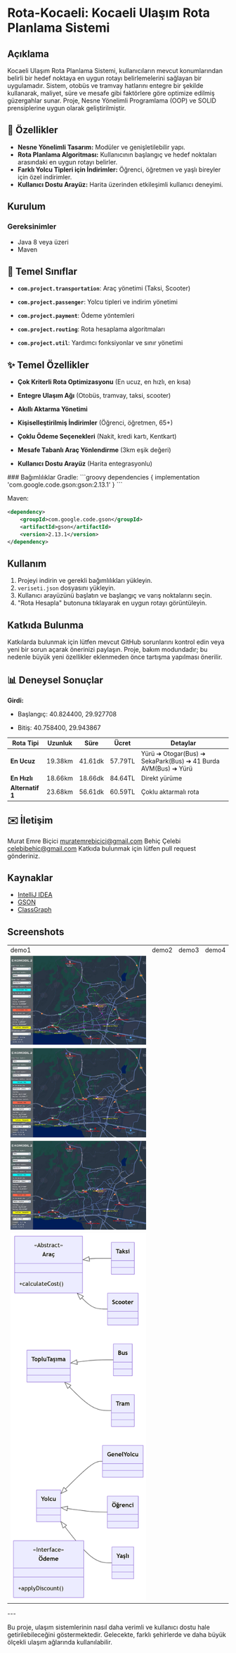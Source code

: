 # Rota-Kocaeli: Kocaeli Ulaşım Rota Planlama Sistemi

## Açıklama
Kocaeli Ulaşım Rota Planlama Sistemi, kullanıcıların mevcut konumlarından belirli bir hedef noktaya en uygun rotayı belirlemelerini sağlayan bir uygulamadır. Sistem, otobüs ve tramvay hatlarını entegre bir şekilde kullanarak, maliyet, süre ve mesafe gibi faktörlere göre optimize edilmiş güzergahlar sunar. Proje, Nesne Yönelimli Programlama (OOP) ve SOLID prensiplerine uygun olarak geliştirilmiştir.

## 📌 Özellikler
- **Nesne Yönelimli Tasarım:** Modüler ve genişletilebilir yapı.
- **Rota Planlama Algoritması:** Kullanıcının başlangıç ve hedef noktaları arasındaki en uygun rotayı belirler.
- **Farklı Yolcu Tipleri için İndirimler:** Öğrenci, öğretmen ve yaşlı bireyler için özel indirimler.
- **Kullanıcı Dostu Arayüz:** Harita üzerinden etkileşimli kullanıcı deneyimi.

## Kurulum
### Gereksinimler
- Java 8 veya üzeri
- Maven
<h2>🌟 Temel Sınıflar</h2>
<ul><li><p class="ds-markdown-paragraph"><strong><code>com.project.transportation</code></strong>: Araç yönetimi (Taksi, Scooter)</p></li><li><p class="ds-markdown-paragraph"><strong><code>com.project.passenger</code></strong>: Yolcu tipleri ve indirim yönetimi</p></li><li><p class="ds-markdown-paragraph"><strong><code>com.project.payment</code></strong>: Ödeme yöntemleri</p></li><li><p class="ds-markdown-paragraph"><strong><code>com.project.routing</code></strong>: Rota hesaplama algoritmaları</p></li><li><p class="ds-markdown-paragraph"><strong><code>com.project.util</code></strong>: Yardımcı fonksiyonlar ve sınır yönetimi</p></li></ul>

<h2>✨ Temel Özellikler</h2>
<ul><li><p class="ds-markdown-paragraph"><strong>Çok Kriterli Rota Optimizasyonu</strong> (En ucuz, en hızlı, en kısa)</p></li><li><p class="ds-markdown-paragraph"><strong>Entegre Ulaşım Ağı</strong> (Otobüs, tramvay, taksi, scooter)</p></li><li><p class="ds-markdown-paragraph"><strong>Akıllı Aktarma Yönetimi</strong></p></li><li><p class="ds-markdown-paragraph"><strong>Kişiselleştirilmiş İndirimler</strong> (Öğrenci, öğretmen, 65+)</p></li><li><p class="ds-markdown-paragraph"><strong>Çoklu Ödeme Seçenekleri</strong> (Nakit, kredi kartı, Kentkart)</p></li><li><p class="ds-markdown-paragraph"><strong>Mesafe Tabanlı Araç Yönlendirme</strong> (3km eşik değeri)</p></li><li><p class="ds-markdown-paragraph"><strong>Kullanıcı Dostu Arayüz</strong> (Harita entegrasyonlu)</p></li></ul>
### Bağımlılıklar
Gradle:
```groovy
dependencies {
    implementation 'com.google.code.gson:gson:2.13.1'
}
```

Maven:
```xml
<dependency>
    <groupId>com.google.code.gson</groupId>
    <artifactId>gson</artifactId>
    <version>2.13.1</version>
</dependency>
```

## Kullanım
1. Projeyi indirin ve gerekli bağımlılıkları yükleyin.
2. `veriseti.json` dosyasını yükleyin.
3. Kullanıcı arayüzünü başlatın ve başlangıç ve varış noktalarını seçin.
4. "Rota Hesapla" butonuna tıklayarak en uygun rotayı görüntüleyin.

## Katkıda Bulunma
Katkılarda bulunmak için lütfen mevcut GitHub sorunlarını kontrol edin veya yeni bir sorun açarak önerinizi paylaşın. Proje, bakım modundadır; bu nedenle büyük yeni özellikler eklenmeden önce tartışma yapılması önerilir.

## <h2>📊 Deneysel Sonuçlar</h2>
<p class="ds-markdown-paragraph"><strong>Girdi:</strong></p>
<ul><li><p class="ds-markdown-paragraph">Başlangıç: 40.824400, 29.927708</p></li><li><p class="ds-markdown-paragraph">Bitiş: 40.758400, 29.943867</p></li></ul>
<div class="markdown-table-wrapper"><table><thead><tr><th>Rota Tipi</th><th>Uzunluk</th><th>Süre</th><th>Ücret</th><th>Detaylar</th></tr></thead><tbody><tr><td><strong>En Ucuz</strong></td><td>19.38km</td><td>41.61dk</td><td>57.79TL</td><td>Yürü ➔ Otogar(Bus) ➔ SekaPark(Bus) ➔ 41 Burda AVM(Bus) ➔ Yürü</td></tr><tr><td><strong>En Hızlı</strong></td><td>18.66km</td><td>18.66dk</td><td>84.64TL</td><td>Direkt yürüme</td></tr><tr><td><strong>Alternatif 1</strong></td><td>23.68km</td><td>56.61dk</td><td>60.59TL</td><td>Çoklu aktarmalı rota</td></tr></tbody></table></div>

## ✉️ İletişim
Murat Emre Biçici	muratemrebicici@gmail.com
Behiç Çelebi		celebibehic@gmail.com
Katkıda bulunmak için lütfen pull request gönderiniz.
## Kaynaklar
- [IntelliJ IDEA](https://www.jetbrains.com/idea/)
- [GSON](https://github.com/google/gson)
- [ClassGraph](https://github.com/classgraph/classgraph)


## Screenshots
<table>
 <tr>
  <td>demo1</td>
  <td>demo2</td>
  <td>demo3</td>
  <td>demo4</td>
 </tr>
 <tr>
  <td><img src="https://raw.githubusercontent.com/Behicelebi/Rota-Kocaeli/refs/heads/master/screenshots/c1.jpg"></td>
     </tr>
   <tr>
  <td><img src="https://raw.githubusercontent.com/Behicelebi/Rota-Kocaeli/refs/heads/master/screenshots/c2.jpg"></td>
     </tr>
     <tr>
  <td><img src="https://raw.githubusercontent.com/Behicelebi/Rota-Kocaeli/refs/heads/master/screenshots/c3.jpg"></td>
     </tr>
     <tr>
  <td><img src="https://raw.githubusercontent.com/Behicelebi/Rota-Kocaeli/refs/heads/master/screenshots/c4.png"></td>
     </tr>
</table>
---

Bu proje, ulaşım sistemlerinin nasıl daha verimli ve kullanıcı dostu hale getirilebileceğini göstermektedir. Gelecekte, farklı şehirlerde ve daha büyük ölçekli ulaşım ağlarında kullanılabilir.
